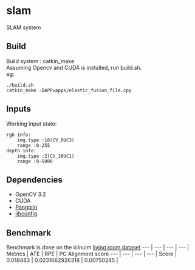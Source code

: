 # slam
SLAM system

## Build
Build system : catkin_make <br>
Assuming Opencv and CUDA is installed, run build.sh. <br>
eg:
```
./build.sh
catkin_make -DAPP=apps/elastic_fusion_file.cpp
```
## Inputs
Working input state:
```
rgb info:
	img.type :16(CV_8UC3)
	range :0-255
depth info:
	img.type :2(CV_16UC1)
	range :0-5000

```
## Dependencies 
* OpenCV 3.2
* CUDA
* [Pangolin](https://github.com/stevenlovegrove/Pangolin)
* [libconfig](https://github.com/hyperrealm/libconfig.git)

## Benchmark
Benchmark is done on the iclnuim [living room dataset](http://www.doc.ic.ac.uk/~ahanda/living_room_traj0_frei_png.tar.gz)
--- | --- | --- | --- |
Metrics | ATE | RPE | PC Alignment score
--- | --- | --- | --- |
Score | 0.018483 | 0.0231662926318 | 0.00750245 | 
